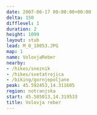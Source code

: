 ```yaml
---
date: 2007-06-17 00:00:00+00:00
delta: 150
difflevel: 1
duration: 2
height: 1099
layout: stub
lead: M_0_10053.JPG
map: 1
name: VolovjaReber
nearby:
- /hikes/sneznik
- /hikes/svetatrojica
- /biking/gornjepoljane
peak: 45.592453,14.311605
region: notranjska
start: 45.585013,14.319533
title: Volovja reber
---
```


